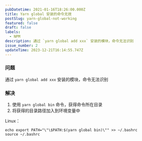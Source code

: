 ```yaml
---
pubDatetime: 2021-01-16T18:26:00.000Z
title: Yarn global 安装的命令无效
postSlug: yarn-global-not-working
featured: false
draft: false
labels:
  - NPM
description: 通过 `yarn global add xxx` 安装的模块，命令无法识别
issue_number: 2
updateTime: 2023-12-21T16:14:55.747Z
---
```


### 问题

通过 `yarn global add xxx` 安装的模块，命令无法识别

### 解决

1. 使用 `yarn global bin` 命令，获得命令所在目录
2. 将获得的目录路径加入到环境变量中

Linux：

```shell
echo export PATH="\"\$PATH:$(yarn global bin)\"" >> ~/.bashrc
source ~/.bashrc
```
